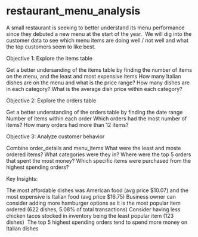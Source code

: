# restaurant_menu_analysis
A small restaurant is seeking to better understand its menu performance since they debuted a new menu at the start of the year.  We will dig into the customer data to see which menu items are doing well / not well and what the top customers seem to like best.

Objective 1: Explore the items table


Get a better undersanding of the items table by finding the number of items on the menu, and the least and most expensive items
How many Italian dishes are on the menu and what is the price range?
How many dishes are in each category? What is the average dish price within each category?

Objective 2: Explore the orders table


Get a better understanding of the orders table by finding the date range
Number of items within each order
Which orders had the most number of items?
How many orders had more than 12 items?

Objective 3: Analyze customer behavior


Combine order_details and menu_items
What were the least and moste ordered items? What categories were they in?
Where were the top 5 orders that spent the most money?
Which specific items were purchased from the highest spending orders?

Key Insights:

The most affordable dishes was American food (avg price $10.07) and the most expensive is Italian food (avg price $16.75)
Business owner can consider adding more hamburger options as it is the most popular item ordered (622 dishes, 5.08% of total transactions)
Consider having less chicken tacos stocked in inventory being the least popular item (123 dishes) 
The top 5 highest spending orders tend to spend more money on Italian dishes
